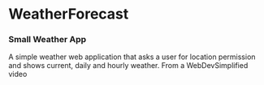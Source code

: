 # WeatherForecast

### Small Weather App

A simple weather web application that asks a user for location permission and shows current, daily and hourly weather. From a WebDevSimplified video

